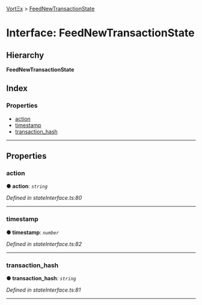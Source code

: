 [VortΞx](../README.md) > [FeedNewTransactionState](../interfaces/feednewtransactionstate.md)

# Interface: FeedNewTransactionState

## Hierarchy

**FeedNewTransactionState**

## Index

### Properties

* [action](feednewtransactionstate.md#action)
* [timestamp](feednewtransactionstate.md#timestamp)
* [transaction_hash](feednewtransactionstate.md#transaction_hash)

---

## Properties

<a id="action"></a>

###  action

**● action**: *`string`*

*Defined in stateInterface.ts:80*

___
<a id="timestamp"></a>

###  timestamp

**● timestamp**: *`number`*

*Defined in stateInterface.ts:82*

___
<a id="transaction_hash"></a>

###  transaction_hash

**● transaction_hash**: *`string`*

*Defined in stateInterface.ts:81*

___


